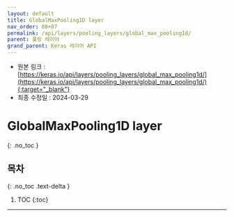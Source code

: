 ```yaml
---
layout: default
title: GlobalMaxPooling1D layer
nav_order: 08+07
permalink: /api/layers/pooling_layers/global_max_pooling1d/
parent: 풀링 레이어
grand_parent: Keras 레이어 API
---
```


* 원본 링크 : [https://keras.io/api/layers/pooling_layers/global_max_pooling1d/](https://keras.io/api/layers/pooling_layers/global_max_pooling1d/){:target="_blank"}
* 최종 수정일 : 2024-03-29

# GlobalMaxPooling1D layer
{: .no_toc }

## 목차
{: .no_toc .text-delta }

1. TOC
{:toc}

---
